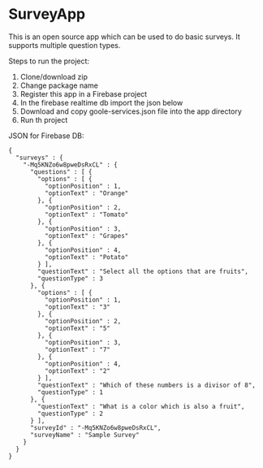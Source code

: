 # SurveyApp

This is an open source app which can be used to do basic surveys. 
It supports multiple question types.

Steps to run the project:<br>
<ol>
<li> Clone/download zip</li>
<li> Change package name</li>
<li> Register this app in a Firebase project</li>
<li> In the firebase realtime db import the json below</li>
<li> Download and copy goole-services.json file into the app directory</li>
<li> Run th project</li>
</ol>

JSON for Firebase DB:
```
{
  "surveys" : {
    "-Mq5KNZo6w8pweDsRxCL" : {
      "questions" : [ {
        "options" : [ {
          "optionPosition" : 1,
          "optionText" : "Orange"
        }, {
          "optionPosition" : 2,
          "optionText" : "Tomato"
        }, {
          "optionPosition" : 3,
          "optionText" : "Grapes"
        }, {
          "optionPosition" : 4,
          "optionText" : "Potato"
        } ],
        "questionText" : "Select all the options that are fruits",
        "questionType" : 3
      }, {
        "options" : [ {
          "optionPosition" : 1,
          "optionText" : "3"
        }, {
          "optionPosition" : 2,
          "optionText" : "5"
        }, {
          "optionPosition" : 3,
          "optionText" : "7"
        }, {
          "optionPosition" : 4,
          "optionText" : "2"
        } ],
        "questionText" : "Which of these numbers is a divisor of 8",
        "questionType" : 1
      }, {
        "questionText" : "What is a color which is also a fruit",
        "questionType" : 2
      } ],
      "surveyId" : "-Mq5KNZo6w8pweDsRxCL",
      "surveyName" : "Sample Survey"
    }
  }
}
```

